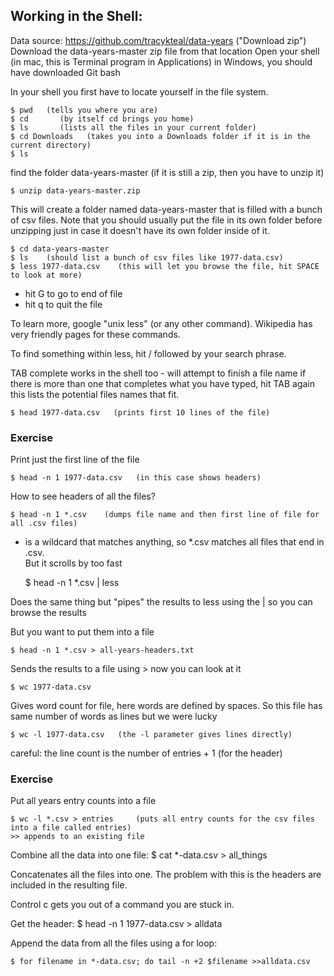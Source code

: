 ## Working in the Shell:

Data source:  https://github.com/tracykteal/data-years ("Download zip")
    Download the data-years-master zip file from that location
    Open your shell (in mac, this is Terminal program in Applications)
        in Windows, you should have downloaded Git bash
        
In your shell you first have to locate yourself in the file system. 

```
$ pwd   (tells you where you are)
$ cd       (by itself cd brings you home)
$ ls       (lists all the files in your current folder)
$ cd Downloads   (takes you into a Downloads folder if it is in the current directory)
$ ls
```

find the folder data-years-master   (if it is still a zip, then you have to unzip it)


    $ unzip data-years-master.zip


This will create a folder named data-years-master that is filled with a bunch of csv files. Note that you should usually put the file in its own folder before unzipping just in case it doesn't have its own folder inside of it.

```    
$ cd data-years-master
$ ls    (should list a bunch of csv files like 1977-data.csv)
$ less 1977-data.csv    (this will let you browse the file, hit SPACE to look at more)
``` 

- hit G to go to end of file
- hit q to quit the file

To learn more, google "unix less" (or any other command).
Wikipedia has very friendly pages for these commands.

To find something within less, hit / followed by your search phrase.

TAB complete works in the shell too - will attempt to finish a file name
if there is more than one that completes what you have typed, hit TAB again
this lists the potential files names that fit.

    $ head 1977-data.csv   (prints first 10 lines of the file)

### Exercise
Print just the first line of the file

    $ head -n 1 1977-data.csv   (in this case shows headers)

How to see headers of all the files?

    $ head -n 1 *.csv    (dumps file name and then first line of file for all .csv files)

* is a wildcard that matches anything, so *.csv matches all files that end in .csv.  
But it scrolls by too fast

    $ head -n 1 *.csv | less   

Does the same thing but "pipes" the results to less using the | so you can browse the results
    
But you want to put them into a file

    $ head -n 1 *.csv > all-years-headers.txt   

Sends the results to a file using > now you can look at it

    $ wc 1977-data.csv   

Gives word count for file, here words are defined by spaces.
So this file has same number of words as lines but we were lucky

    $ wc -l 1977-data.csv   (the -l parameter gives lines directly)

careful: the line count is the number of entries + 1 (for the header)

### Exercise

Put all years entry counts into a file

```
$ wc -l *.csv > entries     (puts all entry counts for the csv files into a file called entries)
>> appends to an existing file
```

Combine all the data into one file:
    $ cat *-data.csv > all_things     

Concatenates all the files into one.  The problem with this is the headers are included in the resulting file.

Control c gets you out of a command you are stuck in.

Get the header:
    $ head -n 1 1977-data.csv > alldata

Append the data from all the files using a for loop:

    $ for filename in *-data.csv; do tail -n +2 $filename >>alldata.csv